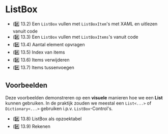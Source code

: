 # ListBox

- (:hash: 13.2) Een `ListBox` vullen met `ListBoxItem`'s met XAML en uitlezen vanuit code
- (:hash: 13.3) Een `ListBox` vullen met `ListBoxItems`'s vanuit code
- (:hash: 13.4) Aantal element opvragen
- (:hash: 13.5) Index van items
- (:hash: 13.6) Items verwijderen
- (:hash: 13.7) Items tussenvoegen

## Voorbeelden

Deze voorbeelden demonstreren op een **visuele** manieren hoe we een **List** kunnen gebruiken.
In de praktijk zouden we meestal een `List<...>` of `Dictionary<...>` gebruiken i.p.v. `ListBox`-Control's.

- (:hash: 13.8) ListBox als opzoektabel 
- (:hash: 13.9) Rekenen

